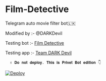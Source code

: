 # Film-Detective
Telegram auto movie filter bot🇱🇰

Modified by :- @DARKDevil

Testing bot :-  <a href=https://t.me/film_detective>Film Detective</a>

Testing app :-  <a href=https://dashboard.heroku.com/apps/film-detective>Team DARK Devil</a>


      ✌️ 𝐃𝐨 𝐧𝐨𝐭 𝐝𝐞𝐩𝐥𝐨𝐲. 𝐓𝐡𝐢𝐬 𝐢𝐬 𝐏𝐫𝐢𝐯𝐞𝐭 𝐁𝐨𝐭 𝐞𝐝𝐢𝐭𝐢𝐨𝐧 👇

[![Deploy](https://www.herokucdn.com/deploy/button.svg)](https://heroku.com/deploy?template=https://github.com/DARK-DEVIL-BOTZ/Film-Detective)

